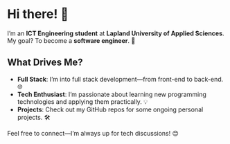 # Hi there! 👋

I’m an **ICT Engineering student** at **Lapland University of Applied Sciences**. My goal? To become a **software engineer**. 🚀

## What Drives Me?

- **Full Stack**: I’m into full stack development—from front-end to back-end. 🌐
- **Tech Enthusiast**: I’m passionate about learning new programming technologies and applying them practically. 💡
- **Projects**: Check out my GitHub repos for some ongoing personal projects. 🛠️

Feel free to connect—I’m always up for tech discussions! 😊

